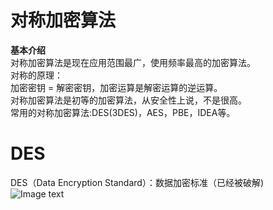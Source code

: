 对称加密算法  
====
**基本介绍**  
对称加密算法是现在应用范围最广，使用频率最高的加密算法。  
对称的原理：   
加密密钥 = 解密密钥，加密运算是解密运算的逆运算。   
对称加密算法是初等的加密算法，从安全性上说，不是很高。  
常用的对称加密算法:DES(3DES)，AES，PBE，IDEA等。 

DES  
===
DES（Data Encryption Standard）：数据加密标准（已经被破解)  
![Image text](https://img-blog.csdn.net/20150904094622248)  
